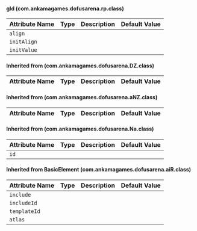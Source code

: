 #### gld (com.ankamagames.dofusarena.rp.class)

| Attribute Name | Type | Description | Default Value |
|-----|----|---|---|
|``align``|        |        |
|``initAlign``|        |        |
|``initValue``|        |        |
#### Inherited from  (com.ankamagames.dofusarena.DZ.class)

| Attribute Name | Type | Description | Default Value |
|-----|----|---|---|
#### Inherited from  (com.ankamagames.dofusarena.aNZ.class)

| Attribute Name | Type | Description | Default Value |
|-----|----|---|---|
#### Inherited from  (com.ankamagames.dofusarena.Na.class)

| Attribute Name | Type | Description | Default Value |
|-----|----|---|---|
|``id``|        |        |
#### Inherited from BasicElement (com.ankamagames.dofusarena.aiR.class)

| Attribute Name | Type | Description | Default Value |
|-----|----|---|---|
|``include``|        |        |
|``includeId``|        |        |
|``templateId``|        |        |
|``atlas``|        |        |
